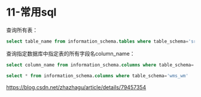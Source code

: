 # 11-常用sql

查询所有表：
```sql
select table_name from information_schema.tables where table_schema='srment6' and table_type='base table';
```

查询指定数据库中指定表的所有字段名column_name：
```sql
select column_name from information_schema.columns where table_schema='srment6' and table_name='users'
```

```sql
select * from information_schema.columns where table_schema='wms_wm'
```

https://blog.csdn.net/zhazhagu/article/details/79457354
